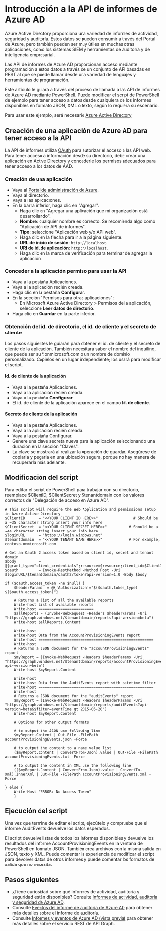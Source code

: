 <properties
   pageTitle="Introducción a la API de informes de Azure AD"
   description="Introducción a la API de informes de Azure Active Directory"
   services="active-directory"
   documentationCenter=""
   authors="kenhoff"
   manager="mbaldwin"
   editor=""/>

<tags
   ms.service="active-directory"
   ms.devlang="na"
   ms.topic="article"
   ms.tgt_pltfrm="na"
   ms.workload="identity"
   ms.date="07/17/2015"
   ms.author="kenhoff;yossib"/>


# Introducción a la API de informes de Azure AD

Azure Active Directory proporciona una variedad de informes de actividad, seguridad y auditoría. Estos datos se pueden consumir a través del Portal de Azure, pero también pueden ser muy útiles en muchas otras aplicaciones, como los sistemas SIEM y herramientas de auditoría y de inteligencia empresarial.

Las API de informes de Azure AD proporcionan acceso mediante programación a estos datos a través de un conjunto de API basadas en REST al que se puede llamar desde una variedad de lenguajes y herramientas de programación.

Este artículo le guiará a través del proceso de llamada a las API de informes de Azure AD mediante PowerShell. Puede modificar el script de PowerShell de ejemplo para tener acceso a datos desde cualquiera de los informes disponibles en formato JSON, XML o texto, según lo requiera su escenario.

Para usar este ejemplo, será necesario [Azure Active Directory](active-directory-whatis.md)

## Creación de una aplicación de Azure AD para tener acceso a la API

La API de informes utiliza [OAuth](https://msdn.microsoft.com/library/azure/dn645545.aspx) para autorizar el acceso a las API web. Para tener acceso a información desde su directorio, debe crear una aplicación en Active Directory y concederle los permisos adecuados para tener acceso a los datos de AAD.


### Creación de una aplicación
- Vaya al [Portal de administración de Azure](https://manage.windowsazure.com/).
- Vaya al directorio.
- Vaya a las aplicaciones.
- En la barra inferior, haga clic en "Agregar".
	- Haga clic en "Agregar una aplicación que mi organización está desarrollando".
	- **Nombre**: cualquier nombre es correcto. Se recomienda algo como "Aplicación de API de informes".
	- **Tipo**: seleccione "Aplicación web y/o API web".
	- Haga clic en la flecha para ir a la página siguiente.
	- **URL de inicio de sesión**: ```http://localhost```.
	- **URI de id. de aplicación**: ```http://localhost```.
	- Haga clic en la marca de verificación para terminar de agregar la aplicación.

### Conceder a la aplicación permiso para usar la API
- Vaya a la pestaña Aplicaciones.
- Vaya a la aplicación recién creada.
- Haga clic en la pestaña **Configurar**.
- En la sección "Permisos para otras aplicaciones":
	- En Microsoft Azure Active Directory > Permisos de la aplicación, seleccione **Leer datos de directorio**.
- Haga clic en **Guardar** en la parte inferior.


### Obtención del id. de directorio, el id. de cliente y el secreto de cliente

Los pasos siguientes le guiarán para obtener el id. de cliente y el secreto de cliente de la aplicación. También necesitará saber el nombre del inquilino, que puede ser su *.onmicrosoft.com o un nombre de dominio personalizado. Cópielos en un lugar independiente; los usará para modificar el script.

#### Id. de cliente de la aplicación
- Vaya a la pestaña Aplicaciones.
- Vaya a la aplicación recién creada.
- Vaya a la pestaña **Configurar**.
- El id. de cliente de la aplicación aparece en el campo **Id. de cliente**.

#### Secreto de cliente de la aplicación
- Vaya a la pestaña Aplicaciones.
- Vaya a la aplicación recién creada.
- Vaya a la pestaña Configurar.
- Genere una clave secreta nueva para la aplicación seleccionando una duración en la sección "Claves".
- La clave se mostrará al realizar la operación de guardar. Asegúrese de copiarla y pegarla en una ubicación segura, porque no hay manera de recuperarla más adelante.


## Modificación del script
Para editar el script de PowerShell para trabajar con su directorio, reemplace $ClientID, $ClientSecret y $tenantdomain con los valores correctos de "Delegación de acceso en Azure AD".

    # This script will require the Web Application and permissions setup in Azure Active Directory
    $ClientID      = "<<YOUR CLIENT ID HERE>>"                # Should be a ~35 character string insert your info here
    $ClientSecret  = "<<YOUR CLIENT SECRET HERE>>"          # Should be a ~44 character string insert your info here
    $loginURL      = "https://login.windows.net"
    $tenantdomain  = "<<YOUR TENANT NAME HERE>>"            # For example, contoso.onmicrosoft.com

    # Get an Oauth 2 access token based on client id, secret and tenant domain
    $body          = @{grant_type="client_credentials";resource=$resource;client_id=$ClientID;client_secret=$ClientSecret}
    $oauth         = Invoke-RestMethod -Method Post -Uri $loginURL/$tenantdomain/oauth2/token?api-version=1.0 -Body $body

    if ($oauth.access_token -ne $null) {
        $headerParams  = @{'Authorization'="$($oauth.token_type) $($oauth.access_token)"}

        # Returns a list of all the available reports
        Write-host List of available reports
        Write-host =========================
        $allReports = (Invoke-WebRequest -Headers $headerParams -Uri "https://graph.windows.net/$tenantdomain/reports?api-version=beta")
        Write-host $allReports.Content

        Write-host
        Write-host Data from the AccountProvisioningEvents report
        Write-host ====================================================
        Write-host
        # Returns a JSON document for the "accountProvisioningEvents" report
        $myReport = (Invoke-WebRequest -Headers $headerParams -Uri "https://graph.windows.net/$tenantdomain/reports/accountProvisioningEvents?api-version=beta")
        Write-host $myReport.Content

        Write-host
        Write-host Data from the AuditEvents report with datetime filter
        Write-host ====================================================
        Write-host
        # Returns a JSON document for the "auditEvents" report
        $myReport = (Invoke-WebRequest -Headers $headerParams -Uri "https://graph.windows.net/$tenantdomain/reports/auditEvents?api-version=beta&$filter=eventTime gt 2015-05-20")
        Write-host $myReport.Content

        # Options for other output formats

        # to output the JSON use following line
        $myReport.Content | Out-File -FilePath accountProvisioningEvents.json -Force

        # to output the content to a name value list
        ($myReport.Content | ConvertFrom-Json).value | Out-File -FilePath accountProvisioningEvents.txt -Force

        # to output the content in XML use the following line
        (($myReport.Content | ConvertFrom-Json).value | ConvertTo-Xml).InnerXml | Out-File -FilePath accountProvisioningEvents.xml -Force

    } else {
        Write-Host "ERROR: No Access Token"
        }


## Ejecución del script
Una vez que termine de editar el script, ejecútelo y compruebe que el informe AuditEvents devuelve los datos esperados.

El script devuelve listas de todos los informes disponibles y devuelve los resultados del informe AccountProvisioningEvents en la ventana de PowerShell en formato JSON. También crea archivos con la misma salida en JSON, texto y XML. Puede comentar la experiencia de modificar el script para devolver datos de otros informes y puede comentar los formatos de salida que no necesita.


## Pasos siguientes
- ¿Tiene curiosidad sobre qué informes de actividad, auditoría y seguridad están disponibles? Consulte [Informes de actividad, auditoría y seguridad de Azure AD](active-directory-view-access-usage-reports.md).
- Consulte [Eventos del informe de auditoría de Azure AD](active-directory-reporting-audit-events.md) para obtener más detalles sobre el informe de auditoría.
- Consulte [Informes y eventos de Azure AD (vista previa)](https://msdn.microsoft.com/library/azure/mt126081.aspx) para obtener más detalles sobre el servicio REST de API Graph.

<!---HONumber=August15_HO6-->